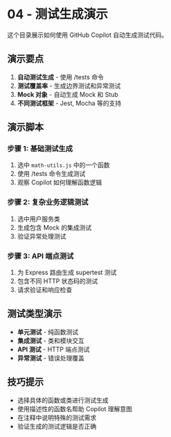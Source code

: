 # 04 - 测试生成演示

这个目录展示如何使用 GitHub Copilot 自动生成测试代码。

## 演示要点

1. **自动测试生成** - 使用 /tests 命令
2. **测试覆盖率** - 生成边界测试和异常测试
3. **Mock 对象** - 自动生成 Mock 和 Stub
4. **不同测试框架** - Jest, Mocha 等的支持

## 演示脚本

### 步骤 1: 基础测试生成
1. 选中 `math-utils.js` 中的一个函数
2. 使用 /tests 命令生成测试
3. 观察 Copilot 如何理解函数逻辑

### 步骤 2: 复杂业务逻辑测试
1. 选中用户服务类
2. 生成包含 Mock 的集成测试
3. 验证异常处理测试

### 步骤 3: API 端点测试
1. 为 Express 路由生成 supertest 测试
2. 包含不同 HTTP 状态码的测试
3. 请求验证和响应检查

## 测试类型演示

- **单元测试** - 纯函数测试
- **集成测试** - 类和模块交互
- **API 测试** - HTTP 端点测试
- **异常测试** - 错误处理覆盖

## 技巧提示

- 选择具体的函数或类进行测试生成
- 使用描述性的函数名帮助 Copilot 理解意图
- 在注释中说明特殊的测试需求
- 验证生成的测试逻辑是否正确

